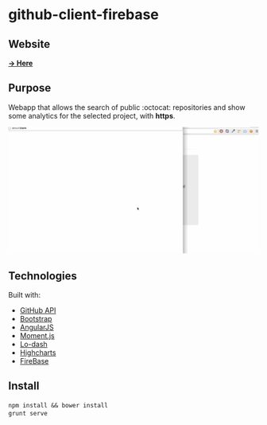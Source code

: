 github-client-firebase
====================

Website
---
[<strong>&#8594; Here</strong>](https://pgu.firebaseapp.com/)

Purpose
---
Webapp that allows the search of public :octocat: repositories and show some analytics for the selected project, with **https**.

![](github-firebase.gif)

Technologies
---

Built with:

- [GitHub API](https://developer.github.com/v3/)
- [Bootstrap](http://getbootstrap.com/)
- [AngularJS](http://angularjs.org/)
- [Moment.js](http://momentjs.com/)
- [Lo-dash](http://lodash.com/)
- [Highcharts](http://www.highcharts.com/)
- [FireBase](https://www.firebase.com/)

Install
---
```
npm install && bower install
grunt serve
```

